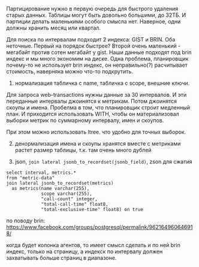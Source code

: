 Партицирование нужно в первую очередь для быстрого удаления старых данных.
Таблицы могут быть довольно большими, до 32ТБ.
И партиции делать маленькими особого смысла нет. Наверное, одни должны хранить месяц или квартал.

Для поиска по интервалам подходит 2 индекса: GIST и BRIN.
Оба неточные. Первый на порядок быстрее?
Второй очень маленький - мегабайт против сотен мегабайт у gist.
Наши данные подходят под brin индекс и мы много экономим на диске.
Одна проблема, планировщик почему-то не использует brin индекс,
он неправильно(?) расчитывает стоимость, наверняка можно что-то подкрутить.



1. нормализация
табличка с name, табличка с scope, внешние ключи.

Для запроса web-transactions нужны данные за 30 интервалов.
И эти переданные интервалы джоинятся к метрикам.
Потом джоинятся  скоупы и имена.
Пробелма в том, что планировщик строит медленный план.
И приходится использовать WITH, чтобы он материализовал выборки
метрик по суммарному интервалу, имен и скоупов.

При этом можно использовать ltree. что удобно для точных выборок.

2. денормализация
имена и скоупы хранятся вместе с метриками
растет размер таблицы, т.к. там очень много дублей

3. json, `join lateral jsonb_to_recordset(jsonb_field)`, zson для сжатия

```
select interval, metrics.*
from "metric-data"
join lateral jsonb_to_recordset(metrics)
  as metrics(name varchar(255),
             scope varchar(255),
             "call-count" integer,
             "total-call-time" float8,
             "total-exclusive-time" float8) on true
```



по поводу brin:
https://www.facebook.com/groups/postgresql/permalink/962164960646918/

когда будет колонка агентов, то имеет смысл сделать и по ней brin индекс, только на страницу,
а индекск по интервалу должен захватывать больше страниц в диапазоне.
